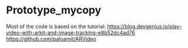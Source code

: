 # Prototype_mycopy
Most of the code is based on the tutorial:
https://blog.devgenius.io/play-video-with-arkit-and-image-tracking-e8b52dc4ad76
https://github.com/paloamit/ARVideo
